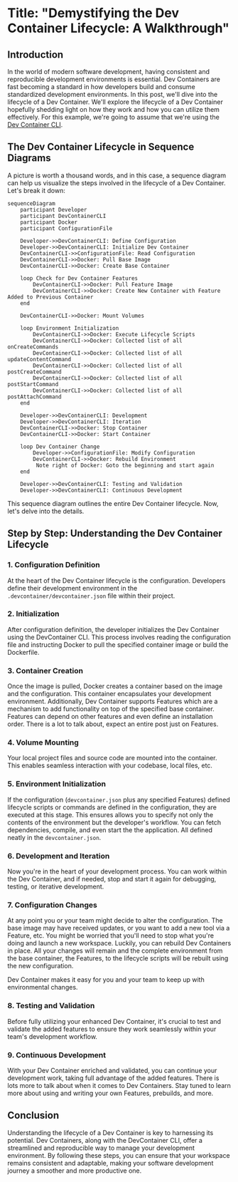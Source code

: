 # Title: "Demystifying the Dev Container Lifecycle: A Walkthrough"

## Introduction

In the world of modern software development, having consistent and reproducible development environments is essential. Dev Containers are fast becoming a standard in how developers build and consume standardized development environments. In this post, we'll dive into the lifecycle of a Dev Container. We'll explore the lifecycle of a Dev Container hopefully shedding light on how they work and how you can utilize them effectively. For this example, we're going to assume that we're using the [Dev Container CLI](https://github.com/devcontainers/cli).

## The Dev Container Lifecycle in Sequence Diagrams

A picture is worth a thousand words, and in this case, a sequence diagram can help us visualize the steps involved in the lifecycle of a Dev Container. Let's break it down:

```mermaid
sequenceDiagram
    participant Developer
    participant DevContainerCLI
    participant Docker
    participant ConfigurationFile

    Developer->>DevContainerCLI: Define Configuration
    Developer->>DevContainerCLI: Initialize Dev Container
    DevContainerCLI->>ConfigurationFile: Read Configuration
    DevContainerCLI->>Docker: Pull Base Image
    DevContainerCLI->>Docker: Create Base Container
    
    loop Check for Dev Container Features
        DevContainerCLI->>Docker: Pull Feature Image
        DevContainerCLI->>Docker: Create New Container with Feature Added to Previous Container
    end
    
    DevContainerCLI->>Docker: Mount Volumes

    loop Environment Initialization
        DevContainerCLI->>Docker: Execute Lifecycle Scripts
        DevContainerCLI->>Docker: Collected list of all onCreateCommands
        DevContainerCLI->>Docker: Collected list of all updateContentCommand
        DevContainerCLI->>Docker: Collected list of all postCreateCommand
        DevContainerCLI->>Docker: Collected list of all postStartCommand
        DevContainerCLI->>Docker: Collected list of all postAttachCommand
    end

    Developer->>DevContainerCLI: Development
    Developer->>DevContainerCLI: Iteration
    DevContainerCLI->>Docker: Stop Container
    DevContainerCLI->>Docker: Start Container

    loop Dev Container Change
        Developer->>ConfigurationFile: Modify Configuration
        DevContainerCLI->>Docker: Rebuild Environment
         Note right of Docker: Goto the beginning and start again
    end

    Developer->>DevContainerCLI: Testing and Validation
    Developer->>DevContainerCLI: Continuous Development

```

This sequence diagram outlines the entire Dev Container lifecycle. Now, let's delve into the details.

## Step by Step: Understanding the Dev Container Lifecycle

### 1. Configuration Definition

At the heart of the Dev Container lifecycle is the configuration. Developers define their development environment in the `.devcontainer/devcontainer.json` file within their project.

### 2. Initialization

After configuration definition, the developer initializes the Dev Container using the DevContainer CLI. This process involves reading the configuration file and instructing Docker to pull the specified container image or build the Dockerfile.

### 3. Container Creation

Once the image is pulled, Docker creates a container based on the image and the configuration. This container encapsulates your development environment. Additionally, Dev Container supports Features which are a mechanism to add functionality on top of the specified base container. Features can depend on other features and even define an installation order. There is a lot to talk about, expect an entire post just on Features.

### 4. Volume Mounting

Your local project files and source code are mounted into the container. This enables seamless interaction with your codebase, local files, etc.

### 5. Environment Initialization

If the configuration (`devcontainer.json` plus any specified Features) defined lifecycle scripts or commands are defined in the configuration, they are executed at this stage. This ensures allows you to specify not only the contents of the environment but the developer's workflow. You can fetch dependencies, compile, and even start the the application. All defined neatly in the `devcontainer.json`. 

### 6. Development and Iteration

Now you're in the heart of your development process. You can work within the Dev Container, and if needed, stop and start it again for debugging, testing, or iterative development.

### 7. Configuration Changes

At any point you or your team might decide to alter the configuration. The base image may have received updates, or you want to add a new tool via a Feature, etc. You might be worried that you'll need to stop what you're doing and launch a new workspace. Luckily, you can rebuild Dev Containers in place. All your changes will remain and the complete environment from the base container, the Features, to the lifecycle scripts will be rebuilt using the new configuration.

Dev Container makes it easy for you and your team to keep up with environmental changes.

### 8. Testing and Validation

Before fully utilizing your enhanced Dev Container, it's crucial to test and validate the added features to ensure they work seamlessly within your team's development workflow.

### 9. Continuous Development

With your Dev Container enriched and validated, you can continue your development work, taking full advantage of the added features. There is lots more to talk about when it comes to Dev Containers. Stay tuned to learn more about using and writing your own Features, prebuilds, and more.

## Conclusion

Understanding the lifecycle of a Dev Container is key to harnessing its potential. Dev Containers, along with the DevContainer CLI, offer a streamlined and reproducible way to manage your development environment. By following these steps, you can ensure that your workspace remains consistent and adaptable, making your software development journey a smoother and more productive one.